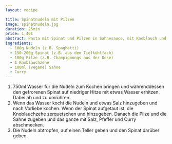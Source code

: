 ```yaml
---
layout: recipe

title: Spinatnudeln mit Pilzen
image: spinatnudeln.jpg
duration: 25min
price: 1,40€
abstract: Pasta mit Spinat und Pilzen in Sahnesauce, mit Knoblauch und Curry gewürzt.
ingredients:
  - 100g Nudeln (z.B. Spaghetti)
  - 150-200g Spinat (z.B. aus dem Tiefkühlfach)
  - 100g Pilze (z.B. Champignongs aus der Dose)
  - 1 Knoblauchzehe
  - 100ml (vegane) Sahne
  - Curry
---
```


1. 750ml Wasser für die Nudeln zum Kochen bringen und währenddessen den gefrorenen Spinat auf niedriger Hitze mit etwas Wasser erhitzen. Dabei ab und zu umrühren.
2. Wenn das Wasser kocht die Nudeln und etwas Salz hinzugeben und nach Vorliebe kochen. Wenn der Spinat aufgetaut ist, die Knoblauchzehe zerquetschen und hinzugeben. Danach die Pilze und die Sahne zugeben und das ganze mit Salz, Pfeffer und Curry abschmecken.
3. Die Nudeln abtropfen, auf einen Teller geben und den Spinat darüber geben.

